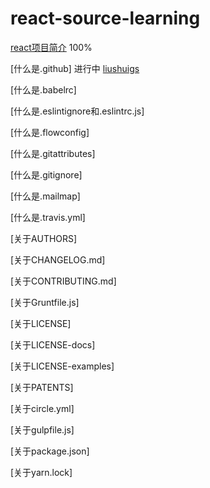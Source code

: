 # react-source-learning

[react项目简介](root/intro.md) 100%

[什么是.github] 进行中 [liushuigs](https://github.com/liushuigs)

[什么是.babelrc]

[什么是.eslintignore和.eslintrc.js]

[什么是.flowconfig]

[什么是.gitattributes]

[什么是.gitignore]

[什么是.mailmap]

[什么是.travis.yml]

[关于AUTHORS]

[关于CHANGELOG.md]

[关于CONTRIBUTING.md]

[关于Gruntfile.js]

[关于LICENSE]

[关于LICENSE-docs]

[关于LICENSE-examples]

[关于PATENTS]

[关于circle.yml]

[关于gulpfile.js]

[关于package.json]

[关于yarn.lock]